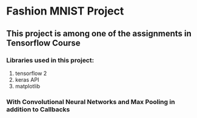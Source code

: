 # Fashion MNIST Project

## This project is among one of the assignments in Tensorflow Course

### Libraries used in this project:
1. tensorflow 2
2. keras API
3. matplotlib
 ### With Convolutional Neural Networks and Max Pooling in addition to Callbacks
 
